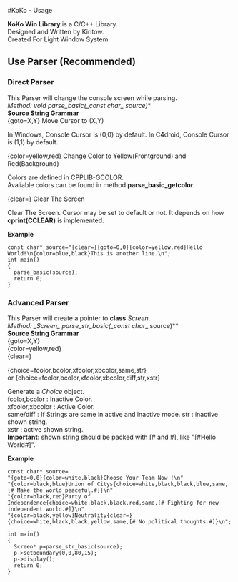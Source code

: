 #KoKo - Usage
>
**KoKo Win Library** is a C/C++ Library.  
Designed and Written by Kiritow.  
Created For Light Window System.  

## Use Parser (Recommended)
### Direct Parser
This Parser will change the console screen while parsing.  
**Method: _void_ parse_basic(_const char*_ source)**  
**Source String Grammar**  
{goto=X,Y} Move Cursor to (X,Y)  
>
In Windows, Console Cursor is (0,0) by default. In C4droid, Console Cursor is (1,1) by default.

{color=yellow,red} Change Color to Yellow(Frontground) and Red(Background)  
>
Colors are defined in CPPLIB-GCOLOR.  
Avaliable colors can be found in method **parse_basic_getcolor**  

{clear=} Clear The Screen
>
Clear The Screen. Cursor may be set to default or not. It depends on how **cprint(CCLEAR)** is implemented.  

**Example**
```
const char* source="{clear=}{goto=0,0}{color=yellow,red}Hello World!\n{color=blue,black}This is another line.\n";
int main()
{
  parse_basic(source);
  return 0;
}
```

### Advanced Parser
This Parser will create a pointer to **class** *Screen*.  
**Method: _Screen*_ parse_str_basic(_const char*_ source)**  
**Source String Grammar**  
{goto=X,Y}  
{color=yellow,red}  
{clear=}  
  
{choice=fcolor,bcolor,xfcolor,xbcolor,same,str}  
  or {choice=fcolor,bcolor,xfcolor,xbcolor,diff,str,xstr}  
>
Generate a *Choice* object.  
fcolor,bcolor : Inactive Color.  
xfcolor,xbcolor : Active Color.  
same/diff : If Strings are same in active and inactive mode.
str : inactive shown string.  
xstr : active shown string.  
**Important**: shown string should be packed with [# and #], like "[#Hello World#]".  

**Example**  
```
const char* source=
"{goto=0,0}{color=white,black}Choose Your Team Now !\n"
"{color=black,blue}Union of Citys{choice=white,black,black,blue,same,[# Make the world peaceful.#]}\n"
"{color=black,red}Party of Independence{choice=white,black,black,red,same,[# Fighting for new independent world.#]}\n"
"{color=black,yellow}Neutrality{clear=}{choice=white,black,black,yellow,same,[# No political thoughts.#]}\n";

int main()
{
  Screen* p=parse_str_basic(source);
  p->setboundary(0,0,80,15);
  p->display();
  return 0;
}
```
